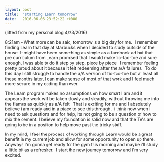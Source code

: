 ```yaml
---
layout: post
title:  "starting Learn tomorrow"
date:   2016-06-06 23:52:22 +0000
---
```



(lifted from my personal blog 4/23/2016)

8:21am - What more can be said, tomorrow is a big day for me.  I remember finding Learn that day at starbucks when I decided to study outside of the house. It might have been something as simple as a facebook ad but that pre curriculum from Learn promised that I would make tic-tac-toe and sure enough, I was able to do it step by step, piece by piece.  I remember feeling pretty proud about it because it felt redeeming after the a/A failures.  To do this day I still struggle to handle the a/A version of tic-tac-toe but at least all these months later, I can make sense of most of that work and I feel much more secure in my coding than ever.  

The Learn program makes no assumptions on how smart I am and it appears the work will be taken slowly and steadily, without throwing me into the flames as quickly as a/A felt.  That is exciting for me and I absolutely believe I am ready and in a place to see this through.  I think now when I need to ask questions and for help, its not going to be a question of how to mix the cement. I believe my foundation is solid now and that the TA's are going to be in a position to help move past the tricky stuff.

In my mind, I feel the process of working through Learn would be a great benefit in my current job and allow for some opportunity to open up there. Anyways I'm gonna get ready for the gym this morning and maybe i'll study a little bit as a refresher.  I start the new journey tomorrow and i'm very excited.

